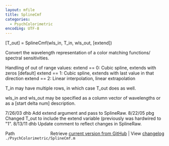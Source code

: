 ```yaml
---
layout: mfile
title: SplineCmf
categories:
  - PsychColorimetric
encoding: UTF-8
---
```


\[T\_out\] = SplineCmf\(wls\_in, T\_in, wls\_out, \[extend\]\)

Convert the wavelength representation of a color matching functions/
spectral sensitivities.

Handling of out of range values:
  extend == 0: Cubic spline, extends with zeros \[default\]
  extend == 1: Cubic spline, extends with last value in that direction
  extend == 2: Linear interpolation, linear extrapolation

T\_in may have multiple rows, in which case T\_out does as well.

wls\_in and wls\_out may be specified as a column vector of
wavelengths or as a \[start delta num\] description.

7/26/03 dhb  Add extend argument and pass to SplineRaw.
8/22/05 pbg  Changed T\_out to include the extend variable \(previously was
             hardwired to "1".
8/13/11 dhb  Update comment to reflect changes in SplineRaw.


<div class="code_header" style="text-align:right;">
  <span style="float:left;">Path&nbsp;&nbsp;</span> <span class="counter">Retrieve <a href=
  "https://raw.github.com/Psychtoolbox-3/Psychtoolbox-3/beta/./PsychColorimetric/SplineCmf.m">current version from GitHub</a> | View <a href=
  "https://github.com/Psychtoolbox-3/Psychtoolbox-3/commits/beta/./PsychColorimetric/SplineCmf.m">changelog</a></span>
</div>
<div class="code">
  <code>./PsychColorimetric/SplineCmf.m</code>
</div>
